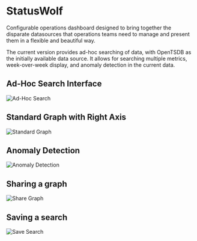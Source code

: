 StatusWolf
==========

Configurable operations dashboard designed to bring together the
disparate datasources that operations teams need to manage and present
them in a flexible and beautiful way.

The current version provides ad-hoc searching of data, with OpenTSDB as
the initially available data source. It allows for searching multiple
metrics, week-over-week display, and anomaly detection in the current data.

## Ad-Hoc Search Interface
![Ad-Hoc Search](https://cloud.box.com/shared/static/a8aqjs34mpa65de6bp90.png)

## Standard Graph with Right Axis
![Standard Graph](https://cloud.box.com/shared/static/t1v30ygv65jq6uismjqu.png)

## Anomaly Detection
![Anomaly Detection](https://cloud.box.com/shared/static/wybbtdmr09qee8gibicf.png)

## Sharing a graph
![Share Graph](https://cloud.box.com/shared/static/u5cdoo87j6u3fs5kaows.png)

## Saving a search
![Save Search](https://cloud.box.com/shared/static/705m4z3yu7jyy55y2ban.png)